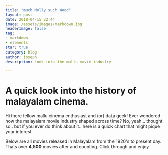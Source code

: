 ```yaml
---
title: "much Molly such Wood"
layout: post
date: 2018-04-15 22:44
image: /assets/images/markdown.jpg
headerImage: false
tag:
- markdown
- elements
star: true
category: blog
author: joseph
description: Look into the mallu movie industry

---
```


# A quick look into the history of malayalam cinema.
Hi there fellow mallu cinema enthusiast and (or) data geek!  Ever wondered how the malayalam movie industry shaped across time? No, yeah... thought so.. but if you ever do think about it.. here is a quick chart that might pique your interest

Below are all movies released in Malayalam from the 1920's to present day.  Thats over <b>4,500</b> movies after and counting.  Click through and enjoy

<script src="https://d3js.org/d3.v4.min.js"></script>
<link rel="stylesheet" type="text/css" href="/assets/css/main.css">


<div id="example">
    <div id="chart">
    <svg width="860" height="500"></svg>
  </div>
</div>

<script src="/assets/js/barcharts.js"></script>